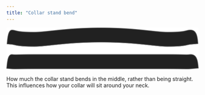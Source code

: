 ```yaml
---
title: "Collar stand bend"
---
```


![Collarstand bend](collarstandbend.svg)

How much the collar stand bends in the middle, rather than being straight.
This influences how your collar will sit around your neck.




